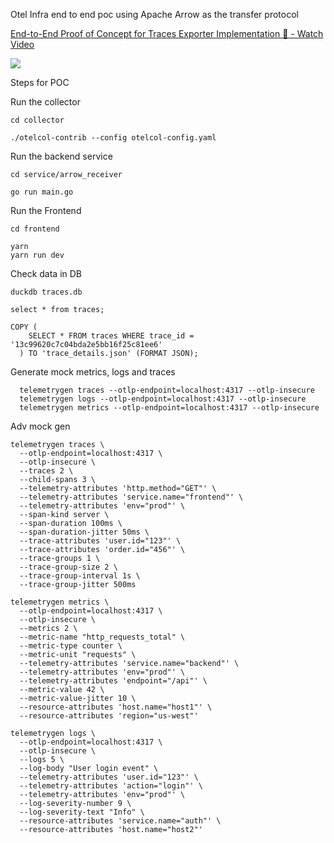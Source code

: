 Otel Infra end to end poc using Apache Arrow as the transfer protocol 

<div>
    <a href="https://www.loom.com/share/c631bb6b0b304244a1ab1f2bd6895531">
      <p>End-to-End Proof of Concept for Traces Exporter Implementation 🚀 - Watch Video</p>
    </a>
    <a href="https://www.loom.com/share/c631bb6b0b304244a1ab1f2bd6895531">
      <img style="max-width:300px;" src="https://cdn.loom.com/sessions/thumbnails/c631bb6b0b304244a1ab1f2bd6895531-e49bce59f1a15bea-full-play.gif">
    </a>
</div>

Steps for POC

Run the collector

```
cd collector

./otelcol-contrib --config otelcol-config.yaml
```

Run the backend service

```
cd service/arrow_receiver

go run main.go
```

Run the Frontend

```
cd frontend

yarn
yarn run dev
```

Check data in DB

```
duckdb traces.db

select * from traces;

COPY (
    SELECT * FROM traces WHERE trace_id = '13c99620c7c04bda2e5bb16f25c81ee6'
  ) TO 'trace_details.json' (FORMAT JSON);
```

Generate mock metrics, logs and traces

```
  telemetrygen traces --otlp-endpoint=localhost:4317 --otlp-insecure
  telemetrygen logs --otlp-endpoint=localhost:4317 --otlp-insecure
  telemetrygen metrics --otlp-endpoint=localhost:4317 --otlp-insecure
```

Adv mock gen

```
telemetrygen traces \
  --otlp-endpoint=localhost:4317 \
  --otlp-insecure \
  --traces 2 \
  --child-spans 3 \
  --telemetry-attributes 'http.method="GET"' \
  --telemetry-attributes 'service.name="frontend"' \
  --telemetry-attributes 'env="prod"' \
  --span-kind server \
  --span-duration 100ms \
  --span-duration-jitter 50ms \
  --trace-attributes 'user.id="123"' \
  --trace-attributes 'order.id="456"' \
  --trace-groups 1 \
  --trace-group-size 2 \
  --trace-group-interval 1s \
  --trace-group-jitter 500ms

telemetrygen metrics \
  --otlp-endpoint=localhost:4317 \
  --otlp-insecure \
  --metrics 2 \
  --metric-name "http_requests_total" \
  --metric-type counter \
  --metric-unit "requests" \
  --telemetry-attributes 'service.name="backend"' \
  --telemetry-attributes 'env="prod"' \
  --telemetry-attributes 'endpoint="/api"' \
  --metric-value 42 \
  --metric-value-jitter 10 \
  --resource-attributes 'host.name="host1"' \
  --resource-attributes 'region="us-west"'

telemetrygen logs \
  --otlp-endpoint=localhost:4317 \
  --otlp-insecure \
  --logs 5 \
  --log-body "User login event" \
  --telemetry-attributes 'user.id="123"' \
  --telemetry-attributes 'action="login"' \
  --telemetry-attributes 'env="prod"' \
  --log-severity-number 9 \
  --log-severity-text "Info" \
  --resource-attributes 'service.name="auth"' \
  --resource-attributes 'host.name="host2"'
```
